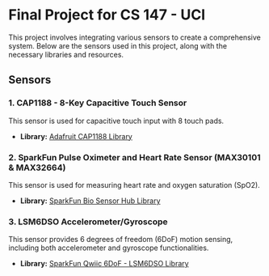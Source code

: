 # Final Project for CS 147 - UCI

This project involves integrating various sensors to create a comprehensive system. Below are the sensors used in this project, along with the necessary libraries and resources.

## Sensors

### 1. CAP1188 - 8-Key Capacitive Touch Sensor
This sensor is used for capacitive touch input with 8 touch pads.

- **Library:** [Adafruit CAP1188 Library](https://github.com/adafruit/Adafruit_CAP1188_Library/blob/fad505c68f5e29027d68553c7f3d10a9b690d0ae/examples/cap1188test/cap1188test.ino)

### 2. SparkFun Pulse Oximeter and Heart Rate Sensor (MAX30101 & MAX32664)
This sensor is used for measuring heart rate and oxygen saturation (SpO2).

- **Library:** [SparkFun Bio Sensor Hub Library](https://registry.platformio.org/libraries/sparkfun/SparkFun%20Bio%20Sensor%20Hub%20Library)

### 3. LSM6DSO Accelerometer/Gyroscope
This sensor provides 6 degrees of freedom (6DoF) motion sensing, including both accelerometer and gyroscope functionalities.

- **Library:** [SparkFun Qwiic 6DoF - LSM6DSO Library](https://registry.platformio.org/libraries/sparkfun/SparkFun%20Qwiic%206Dof%20-%20LSM6DSO/installation)


